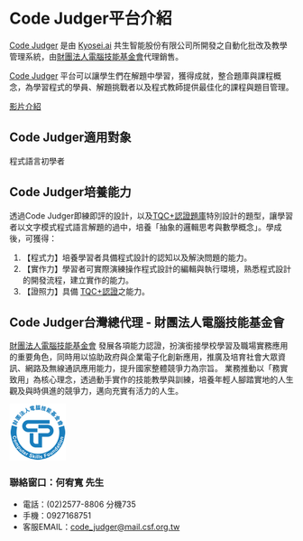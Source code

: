 # Code Judger平台介紹

[Code Judger](http://www.codejudger.com) 是由 [Kyosei.ai](https://kyosei.ai/) 共生智能股份有限公司所開發之自動化批改及教學管理系統，由[財團法人電腦技能基金會](https://www.csf.org.tw/main/index.asp)代理銷售。

[Code Judger](http://www.codejudger.com) 平台可以讓學生們在解題中學習，獲得成就，整合題庫與課程概念，為學習程式的學員、解題挑戰者以及程式教師提供最佳化的課程與題目管理。

[影片介紹](https://youtu.be/63BM3OEPlQQ)

## Code Judger適用對象

程式語言初學者

## Code Judger培養能力

透過Code Judger即練即評的設計，以及[TQC+認證題庫](https://www.tqcplus.org.tw/Certificate.aspx)特別設計的題型，讓學習者以文字模式程式語言解題的過中，培養「抽象的邏輯思考與數學概念」。學成後，可獲得：

1. 【程式力】培養學習者具備程式設計的認知以及解決問題的能力。
2. 【實作力】學習者可實際演練操作程式設計的編輯與執行環境，熟悉程式設計的開發流程，建立實作的能力。
3. 【證照力】具備 [TQC+認證](https://www.tqcplus.org.tw/Certificate.aspx)之能力。

## Code Judger台灣總代理 - 財團法人電腦技能基金會

[財團法人電腦技能基金會](https://www.csf.org.tw/main/index.asp) 發展各項能力認證，扮演銜接學校學習及職場實務應用的重要角色，同時用以協助政府與企業電子化創新應用，推廣及培育社會大眾資訊、網路及無線通訊應用能力，提升國家整體競爭力為宗旨。 業務推動以「務實致用」為核心理念，透過動手實作的技能教學與訓練，培養年輕人腳踏實地的人生觀及與時俱進的競爭力，邁向充實有活力的人生。

![CSF](.gitbook/assets/csf.png)

### 聯絡窗口：何宥寬 先生

* 電話：(02)2577-8806 分機735
* 手機：0927168751
* 客服EMAIL：[code_judger@mail.csf.org.tw](mailto:code_judger@mail.csf.org.tw)
